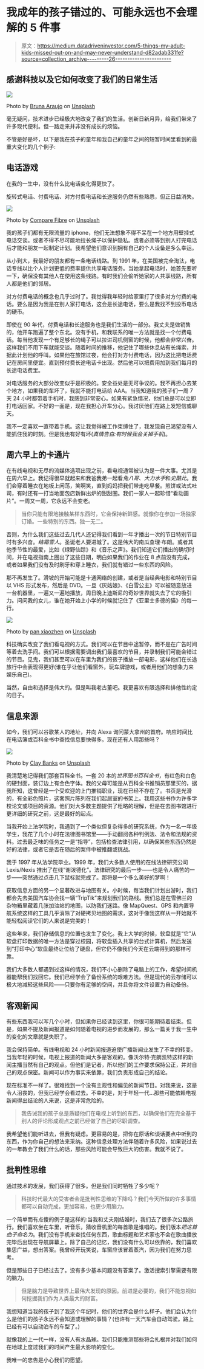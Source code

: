 # 我成年的孩子错过的、可能永远也不会理解的 5 件事

> 原文：<https://medium.datadriveninvestor.com/5-things-my-adult-kids-missed-out-on-and-may-never-understand-d82adab331fe?source=collection_archive---------26----------------------->

## 感谢科技以及它如何改变了我们的日常生活

![](img/b65ad629a13162bfe768caee846b11c3.png)

Photo by [Bruna Araujo](https://unsplash.com/@brucaraujo?utm_source=medium&utm_medium=referral) on [Unsplash](https://unsplash.com?utm_source=medium&utm_medium=referral)

毫无疑问，技术进步已经极大地改变了我们的生活。创新日新月异，给我们带来了许多现代便利。但一路走来并非没有成长的烦恼。

不管是好是坏，以下是我在孩子的童年和我自己的童年之间的短暂时间里看到的最重大变化的几个例子:

## 电话游戏

在我的一生中，没有什么比电话变化得更快了。

旋转式电话、付费电话、对方付费电话和长途服务仍然有些熟悉，但正日益消失。

![](img/d0b7bc1d9c5ab8ce4b9d0d6f9c1b19cb.png)

Photo by [Compare Fibre](https://unsplash.com/@comparefibre?utm_source=medium&utm_medium=referral) on [Unsplash](https://unsplash.com?utm_source=medium&utm_medium=referral)

我的孩子们都有无限流量的 iphone，他们无法想象不得不呆在一个地方用壁挂式电话交谈。或者不得不尽可能地拉长绳子以保护隐私。或者必须等到别人打完电话后才能和朋友一起制定计划。我希望他们意识到拥有自己的个人设备是多么幸运。

从小到大，我最好的朋友都有一条电话线路。到 1991 年，在美国被完全淘汰，电话专线以比个人计划更低的费率提供共享电话服务。当她拿起电话时，她首先要听一下，确保没有其他人在使用这条线路。有时我们会偷听她家的人共享线路，所有人都是他们的邻居。

对方付费电话的概念也几乎过时了。我觉得我年轻时给家里打了很多对方付费的电话。要么是因为我是在别人家打电话，这会是长途电话，要么是我找不到投币电话的硬币。

即使在 90 年代，付费电话和长途服务也是我们生活的一部分。我丈夫是做销售的，他开车跑遍了整个东北。没有手机，和我联系的唯一方法就是找一个付费电话。每当他发现一个有足够长的绳子可以拉进司机侧窗的时候，他都会非常兴奋。这样我们不用下车就能交谈。随着时间的推移，他记住了哪些休息站有长绳索，并据此计划他的呼叫。如果他在旅馆过夜，他会打对方付费电话，因为这比把电话费记在房间里便宜。直到预付费长途电话卡出现。然后他可以把费用加到我们每月的长途电话费里。

对电话服务的大部分改变似乎是积极的。安全益处是无可争议的。我不再担心去某个地方，如果我的车坏了，我就不能打电话给 AAA。当我知道我的孩子们一周 7 天 24 小时都带着手机时，我感到非常安心。如果有紧急情况，他们总是可以立即打电话回家。不好的一面是，现在我担心开车分心。我讨厌他们在路上发短信或聊天。

我不一定喜欢一直带着手机。这让我觉得被工作束缚住了，我发现自己渴望没有人能抓住我的时刻。但是我也有好有坏(*真情告白:有时候我会关掉手机*)。

## 周六早上的卡通片

在有线电视和无尽的流媒体选项出现之前，看电视通常被认为是一件大事。尤其是在周六早上。我记得很早就起来和我爸我弟一起看*兔八哥*、*大力水手*和*史酷比*。我们会穿着睡衣在地板上闲荡，笑啊笑，直到妈妈把我们带走吃早餐。煎饼或法式吐司，有时还有一打当地面包店新鲜出炉的甜甜圈。我们一家人一起珍惜“看动画片”。一周又一周，它永远不会变老。

> 当你只能有限地接触某样东西时，它会保持新鲜感。就像你在参加一场独家订婚。一些特别的东西。独一无二。

否则，为什么我们这些过去几代人还记得我们看到一年才播出一次的节日特别节目时有多兴奋。*结霜雪人*。圣诞老人要进城了。这是伟大的南瓜查理·布朗。或者其他季节性的最爱，比如《绿野仙踪》和《音乐之声》。我们知道它们播出的确切时间，并在电视指南上圈出了这些日期，明白如果我们的作业在 8 点前没有完成，或者如果我们没有及时刷牙和穿上睡衣，我们就有错过一些东西的风险。

那不再发生了。滑坡的开始可能是卡通网络的创建，或者是当经典电影和特别节目以 VHS 形式发布，然后是 DVD。一旦《灰姑娘》、《白雪公主》可以被随意放进一台机器里，一遍又一遍地播放，周日晚上迪斯尼的奇妙世界就失去了它的吸引力。问问我的女儿，谁在她开始上小学的时候就记住了《亚里士多德的猫》的每一行。

![](img/a5664188c5bef25867a21165596af3c0.png)

Photo by [pan xiaozhen](https://unsplash.com/@zhenhappy?utm_source=medium&utm_medium=referral) on [Unsplash](https://unsplash.com?utm_source=medium&utm_medium=referral)

科技确实改变了我们看电视的方式。我们可以在节目中途暂停，而不是在广告时间等着去洗手间。我们可以根据需要调出我们最喜欢的节目，并录制我们可能会错过的节目。见鬼，我们甚至可以在车里为我们的孩子播放一部电影，这样他们在长途旅行中会表现得更好(谁在乎让他们看窗外，玩车牌游戏，或者用他们的想象力来娱乐自己)。

当然，自由和选择是伟大的。但是叫我老古董吧。我更喜欢有限选择和排他性约定的日子。

## 信息来源

如今，我们可以谷歌某人的地址，并向 Alexa 询问蒙大拿州的首府。响应时间比在电话簿或百科全书中查找信息要快得多。现在还有人用那些吗？

![](img/916f51bcb519a4510d95ab906c3ae950.png)

Photo by [Clay Banks](https://unsplash.com/@claybanks?utm_source=medium&utm_medium=referral) on [Unsplash](https://unsplash.com?utm_source=medium&utm_medium=referral)

我清楚地记得我们那套百科全书。一套 20 本的*世界图书百科全书*，有红色和白色的硬封面，装订边上有金色字体。我的父母可能是从百科全书推销员那里买的，据我所知，这曾经是一个受欢迎的上门推销职业，现在已经不存在了。书页是光滑的，有全彩色照片，这套照片陈列在我们起居室的书架上。我用这些书作为许多学校论文或项目的资源。他们对大多数主题提供了粗略的理解，但是在去图书馆进行更详细的研究之前，这是最好的起点。

当我开始上法学院时，我遇到了一个类似但复杂得多的研究系统，作为一名一年级学生，我花了几个小时在法律图书馆里——手动翻阅各种判例法、法令和法规的资料。过去最乏味的任务之一是“指导”，包括检查法律引用，以确保某些东西仍然是好的法律，或者它是否在随后的案件中被推翻或挑战。

我于 1997 年从法学院毕业。1999 年，我们大多数人使用的在线法律研究公司 Lexis/Nexis 推出了在线“谢泼德化”。法律研究的最后一步——也是令人痛苦的一步——突然通过点击几下鼠标就完成了。那将是一个多么美好的梦啊！

获取信息方面的另一个显著改进与地图有关。小时候，每当我们计划出游时，我们都会先去美国汽车协会找一辆“TripTik”来规划我们的路线。我们总是在雪佛兰的杂物箱里藏着几张加油站的地图，以防我们迷路。像 MapQuest、GPS 和内置导航系统这样的工具几乎消除了对硬拷贝地图的需求，这对于像我这样从一开始就不能轻松阅读它们的人来说是完美的！

这些年来，我们存储信息的位置也发生了变化。我上大学的时候，软盘就是“它”从软盘打印数据的唯一方法是穿过校园，将软盘插入共享的台式计算机，然后发送到“打印中心”软盘最终让位给了硬盘，但它仍不像我们今天在云端得到的那样可靠。

我们大多数人都遇到过这样的情况，我们不小心删除了电脑上的工作，希望时间机器能帮我们找回它。我们已经学会了备份系统的艰难方法。但是现代的云存储可以极大地减轻这些风险——只要你有足够的空间，并且你将文件设置为自动备份。

## 客观新闻

有些东西我可以写几个小时，但如果你已经读到这里，你很可能期待着结束。但是，如果不提及新闻报道是如何随着电视的进步而发展的，那么一篇关于我一生中的变化的文章就是失职了。

我会保持简单。有线电视和 24 小时新闻报道迫使广播新闻业发生了不幸的转变。当我年轻的时候，电视上报道的新闻大多是客观的。像沃尔特·克朗凯特这样的新闻主播当然有自己的观点。但他们是记者，所以他们的工作要求保持公正，并对自己的观点保密。新闻可以作为事实来依靠，我们负责形成自己的结论。

现在标准不一样了。很难找到一个没有主观性和偏见的新闻节目。对我来说，这是令人沮丧的，但我已经学会看过去。不幸的是，对于年轻一代…那些可能依赖电视新闻得出结论的人来说，这是非常危险的。

> 我告诫我的孩子总是质疑他们在电视上听到的东西，以确保他们在完全基于别人的评论形成观点之前已经做了自己的尽职调查。

我希望他们能听进去，但我有疑虑。更容易的是，把你在原话和谈话要点中听到的东西，作为你自己的想法来采纳。这种信息处理方法伴随着许多风险，如果说过去的一年教会了我们什么的话，那些风险可能会导致巨大的伤害。我就不说了。

## 批判性思维

通过技术的发展，我们获得了很多。但是我们同时牺牲了多少呢？

> 科技时代最大的受害者会是批判性思维的下降吗？我们今天所做的许多事情都可以自动完成，更加容易，也更少用脑力。

一个简单而有点傻的例子是这样的:当我和丈夫刚结婚时，我们去了很多次公路旅行。我们喜欢坐在车里，听音乐，猜收音机里的每首歌是谁唱的。我们版本*把这首曲子命名为*。我们没有手机来查找任何东西，歌曲标题和艺术家也不会在歌曲播放完毕后出现在导航屏幕上。除了自己的记忆，我们没有什么可以依靠的，我们喜欢集思广益，想出答案。我曾经开玩笑说，车窗应该冒着蒸汽，因为我们在努力思考。

但是那些日子已经过去了。没有多少基本问题没有答案了。激活搜索引擎需要有限的脑力。

> 但是脑力是导致世界上最伟大发现的原因。前进是必要的，我们不能忽视如何挖掘我们作为人类最大的财富。

我想知道当我的孩子到了我这个年纪时，他们的世界会是什么样子。他们会认为什么是他们的孩子永远不会知道或理解的事情？(也许有一天汽车会自动驾驶。路上已经有可以自动泊车的车型了。)

就像我的上一代一样，没有人有水晶球。我们只能推测那些将会扎根并对我们如何在地球上度过我们的时间产生最大影响的变化。

我唯一的忠告是小心我们的愿望。